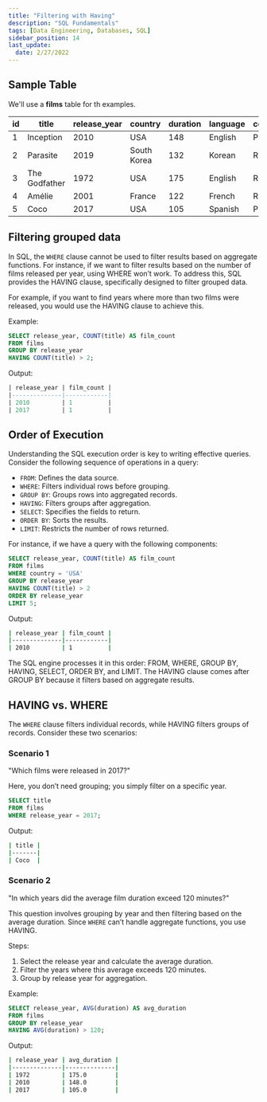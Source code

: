 ```yaml
---
title: "Filtering with Having"
description: "SQL Fundamentals"
tags: [Data Engineering, Databases, SQL]
sidebar_position: 14
last_update:
  date: 2/27/2022
---
```



## Sample Table

We'll use a **films** table for th examples. 


| id | title        | release_year | country     | duration | language | certification | gross      | budget     |
|----|--------------|--------------|-------------|----------|----------|---------------|------------|------------|
| 1  | Inception    | 2010         | USA         | 148      | English  | PG-13         | 829895144  | 160000000  |
| 2  | Parasite     | 2019         | South Korea | 132      | Korean   | R             | 257590152  | 11400000   |
| 3  | The Godfather| 1972         | USA         | 175      | English  | R             | 246120986  | 6000000    |
| 4  | Amélie       | 2001         | France      | 122      | French   | R             | 174200000  | 10000000   |
| 5  | Coco         | 2017         | USA         | 105      | Spanish  | PG            | 807082196  | 175000000  |



## Filtering grouped data

In SQL, the `WHERE` clause cannot be used to filter results based on aggregate functions. For instance, if we want to filter results based on the number of films released per year, using WHERE won’t work. To address this, SQL provides the HAVING clause, specifically designed to filter grouped data. 

For example, if you want to find years where more than two films were released, you would use the HAVING clause to achieve this.

Example:

```sql
SELECT release_year, COUNT(title) AS film_count
FROM films
GROUP BY release_year
HAVING COUNT(title) > 2;
```

Output:

```sql
| release_year | film_count |
|--------------|------------|
| 2010         | 1          |
| 2017         | 1          |
```

## Order of Execution

Understanding the SQL execution order is key to writing effective queries. Consider the following sequence of operations in a query:

- `FROM`: Defines the data source.
- `WHERE`: Filters individual rows before grouping.
- `GROUP BY`: Groups rows into aggregated records.
- `HAVING`: Filters groups after aggregation.
- `SELECT`: Specifies the fields to return.
- `ORDER BY`: Sorts the results.
- `LIMIT`: Restricts the number of rows returned.

For instance, if we have a query with the following components:

```sql
SELECT release_year, COUNT(title) AS film_count
FROM films
WHERE country = 'USA'
GROUP BY release_year
HAVING COUNT(title) > 2
ORDER BY release_year
LIMIT 5;
```

Output:

```bash
| release_year | film_count |
|--------------|------------|
| 2010         | 1          |
```

The SQL engine processes it in this order: FROM, WHERE, GROUP BY, HAVING, SELECT, ORDER BY, and LIMIT. The HAVING clause comes after GROUP BY because it filters based on aggregate results.


## HAVING vs. WHERE

The `WHERE` clause filters individual records, while HAVING filters groups of records. Consider these two scenarios:

### Scenario 1

"Which films were released in 2017?"

Here, you don’t need grouping; you simply filter on a specific year.
  
```sql
SELECT title
FROM films
WHERE release_year = 2017;
```

Output:

```bash
| title |
|-------|
| Coco  |
```


### Scenario 2

"In which years did the average film duration exceed 120 minutes?"

This question involves grouping by year and then filtering based on the average duration. Since `WHERE` can’t handle aggregate functions, you use HAVING.
  
Steps:

1. Select the release year and calculate the average duration.
2. Filter the years where this average exceeds 120 minutes.
3. Group by release year for aggregation.

Example:

```sql
SELECT release_year, AVG(duration) AS avg_duration
FROM films
GROUP BY release_year
HAVING AVG(duration) > 120;
```

Output:

```bash
| release_year | avg_duration |
|--------------|--------------|
| 1972         | 175.0        |
| 2010         | 148.0        |
| 2017         | 105.0        | 
```